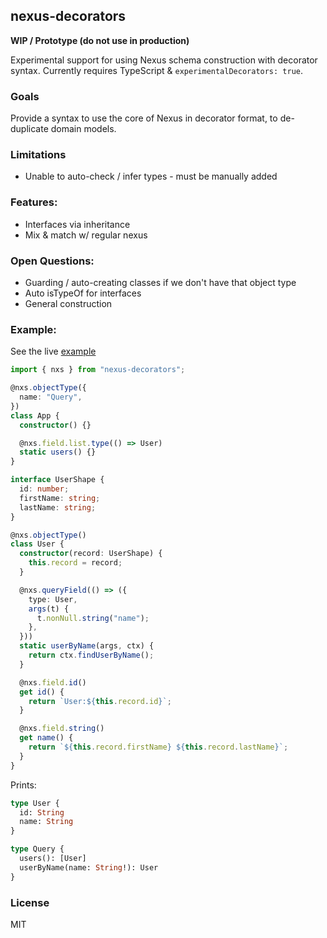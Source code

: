 ## nexus-decorators

**WIP / Prototype (do not use in production)**

Experimental support for using Nexus schema construction with decorator syntax. Currently requires TypeScript & `experimentalDecorators: true`.

### Goals

Provide a syntax to use the core of Nexus in decorator format, to de-duplicate domain models.

### Limitations

- Unable to auto-check / infer types - must be manually added

### Features:

- Interfaces via inheritance
- Mix & match w/ regular nexus

### Open Questions:

- Guarding / auto-creating classes if we don't have that object type
- Auto isTypeOf for interfaces
- General construction

### Example:

See the live [example](https://github.com/graphql-nexus/nexus-decorators/tree/main/example)

```ts
import { nxs } from "nexus-decorators";

@nxs.objectType({
  name: "Query",
})
class App {
  constructor() {}

  @nxs.field.list.type(() => User)
  static users() {}
}

interface UserShape {
  id: number;
  firstName: string;
  lastName: string;
}

@nxs.objectType()
class User {
  constructor(record: UserShape) {
    this.record = record;
  }

  @nxs.queryField(() => ({
    type: User,
    args(t) {
      t.nonNull.string("name");
    },
  }))
  static userByName(args, ctx) {
    return ctx.findUserByName();
  }

  @nxs.field.id()
  get id() {
    return `User:${this.record.id}`;
  }

  @nxs.field.string()
  get name() {
    return `${this.record.firstName} ${this.record.lastName}`;
  }
}
```

Prints:

```graphql
type User {
  id: String
  name: String
}

type Query {
  users(): [User]
  userByName(name: String!): User
}
```

### License

MIT
